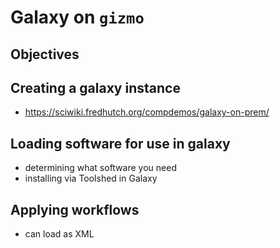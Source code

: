 # Galaxy on `gizmo`

## Objectives

## Creating a galaxy instance

- https://sciwiki.fredhutch.org/compdemos/galaxy-on-prem/

## Loading software for use in galaxy

- determining what software you need
- installing via Toolshed in Galaxy

## Applying workflows

- can load as XML
